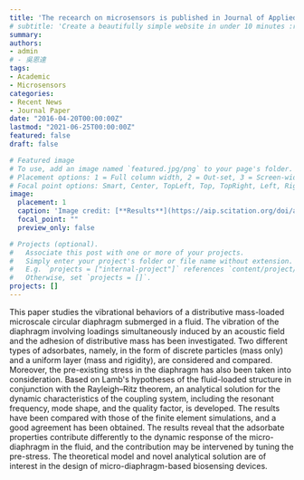 ```yaml
---
title: 'The recearch on microsensors is published in Journal of Applied Physics'
# subtitle: 'Create a beautifully simple website in under 10 minutes :rocket:'
summary: 
authors:
- admin
# - 吳恩達
tags:
- Academic
- Microsensors
categories:
- Recent News
- Journal Paper
date: "2016-04-20T00:00:00Z"
lastmod: "2021-06-25T00:00:00Z"
featured: false
draft: false

# Featured image
# To use, add an image named `featured.jpg/png` to your page's folder.
# Placement options: 1 = Full column width, 2 = Out-set, 3 = Screen-width
# Focal point options: Smart, Center, TopLeft, Top, TopRight, Left, Right, BottomLeft, Bottom, BottomRight
image:
  placement: 1
  caption: 'Image credit: [**Results**](https://aip.scitation.org/doi/abs/10.1063/5.0056563)'
  focal_point: ""
  preview_only: false

# Projects (optional).
#   Associate this post with one or more of your projects.
#   Simply enter your project's folder or file name without extension.
#   E.g. `projects = ["internal-project"]` references `content/project/deep-learning/index.md`.
#   Otherwise, set `projects = []`.
projects: []
---
```


This paper studies the vibrational behaviors of a distributive mass-loaded microscale circular diaphragm submerged in a fluid. The vibration of the diaphragm involving loadings simultaneously induced by an acoustic field and the adhesion of distributive mass has been investigated. Two different types of adsorbates, namely, in the form of discrete particles (mass only) and a uniform layer (mass and rigidity), are considered and compared. Moreover, the pre-existing stress in the diaphragm has also been taken into consideration. Based on Lamb's hypotheses of the fluid-loaded structure in conjunction with the Rayleigh–Ritz theorem, an analytical solution for the dynamic characteristics of the coupling system, including the resonant frequency, mode shape, and the quality factor, is developed. The results have been compared with those of the finite element simulations, and a good agreement has been obtained. The results reveal that the adsorbate properties contribute differently to the dynamic response of the micro-diaphragm in the fluid, and the contribution may be intervened by tuning the pre-stress. The theoretical model and novel analytical solution are of interest in the design of micro-diaphragm-based biosensing devices.

